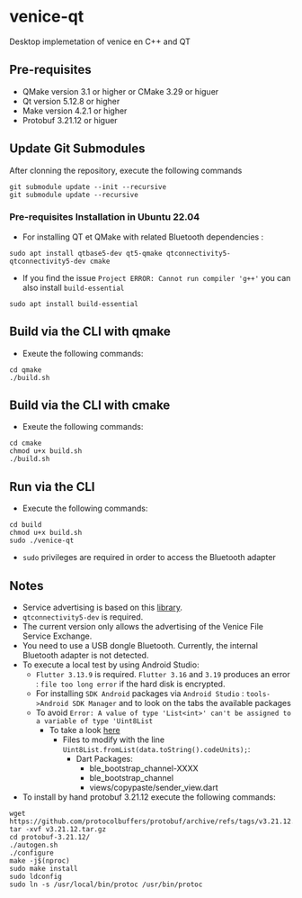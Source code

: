# venice-qt
Desktop implemetation of venice en C++ and QT

## Pre-requisites
- QMake version 3.1 or higher or CMake 3.29 or higuer
- Qt version 5.12.8 or higher
- Make version 4.2.1 or higher
- Protobuf 3.21.12 or higuer

## Update Git Submodules

After clonning the repository, execute the following commands

```
git submodule update --init --recursive
git submodule update --recursive
```

### Pre-requisites Installation in Ubuntu 22.04
- For installing QT et QMake with related Bluetooth dependencies :

```
sudo apt install qtbase5-dev qt5-qmake qtconnectivity5-qtconnectivity5-dev cmake
```
- If you find the issue `Project ERROR: Cannot run compiler 'g++'` you can also install `build-essential`

```
sudo apt install build-essential
```
## Build via the CLI with qmake
- Exeute the following commands:
```
cd qmake
./build.sh
```

## Build via the CLI with cmake
- Exeute the following commands:
```
cd cmake
chmod u+x build.sh
./build.sh
```

## Run via the CLI
- Execute the following commands:
```
cd build
chmod u+x build.sh
sudo ./venice-qt
```

  - `sudo` privileges are required in order to access the Bluetooth adapter


## Notes

- Service advertising is based on this [library](https://doc.qt.io/qt-5/qtbluetooth-le-overview.html#advertising-services).  
- `qtconnectivity5-dev`  is required.
- The current version only allows the advertising of the Venice File Service Exchange.
- You need to use a USB dongle Bluetooth. Currently, the internal Bluetooth adapter is not detected.
- To execute a local test by using Android Studio:
  - `Flutter 3.13.9` is required. `Flutter 3.16` and `3.19` produces an error : `file too long error` if the hard disk is encrypted.
  - For installing `SDK Android` packages via `Android Studio` : `tools->Android SDK Manager` and to look on the tabs the available packages
  - To avoid `Error: A value of type 'List<int>' can't be assigned to a variable of type 'Uint8List`
    - To take a look [here](https://coflutter.com/dart-flutter-how-to-convert-string-to-uint8list/)
      - Files to modify with the line `Uint8List.fromList(data.toString().codeUnits);`:
        - Dart Packages:
          - ble_bootstrap_channel-XXXX
          - ble_bootstrap_channel
          - views/copypaste/sender_view.dart
- To install by hand protobuf 3.21.12 execute the following commands:
```
wget https://github.com/protocolbuffers/protobuf/archive/refs/tags/v3.21.12.tar.gz
tar -xvf v3.21.12.tar.gz
cd protobuf-3.21.12/
./autogen.sh
./configure
make -j$(nproc)
sudo make install
sudo ldconfig
sudo ln -s /usr/local/bin/protoc /usr/bin/protoc
```
